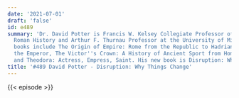 ```yaml
---
date: '2021-07-01'
draft: 'false'
id: e489
summary: 'Dr. David Potter is Francis W. Kelsey Collegiate Professor of Greek and
  Roman History and Arthur F. Thurnau Professor at the University of Michigan. His
  books include The Origin of Empire: Rome from the Republic to Hadrian, Constantine
  the Emperor, The Victor''s Crown: A History of Ancient Sport from Homer to Byzantium,
  and Theodora: Actress, Empress, Saint. His new book is Disruption: Why Things Change.'
title: '#489 David Potter - Disruption: Why Things Change'
---
```

{{< episode >}}
